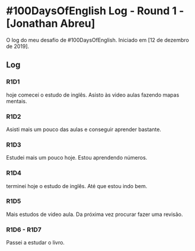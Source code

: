 # #100DaysOfEnglish Log - Round 1 - [Jonathan Abreu]

O log do meu desafio de #100DaysOfEnglish. Iniciado em [12 de dezembro de 2019].

## Log

### R1D1 

hoje comecei o estudo de inglês. Asisto às video aulas fazendo mapas mentais. 

### R1D2

Asisti mais um pouco das aulas e conseguir aprender bastante.

### R1D3

Estudei mais um pouco hoje. Estou aprendendo números.

### R1D4

terminei hoje o estudo de inglês. Até que estou indo bem.

### R1D5

Mais estudos de video aula. Da próxima vez procurar fazer uma revisão.

### R1D6 - R1D7

Passei a estudar o livro.